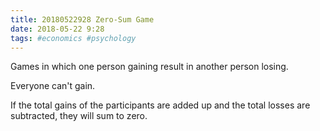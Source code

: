 ```yaml
---
title: 20180522928 Zero-Sum Game
date: 2018-05-22 9:28
tags: #economics #psychology
---
```


Games in which one person gaining result in another person losing.

Everyone can't gain.

If the total gains of the participants are added up and the total losses are subtracted, they will sum to zero.
